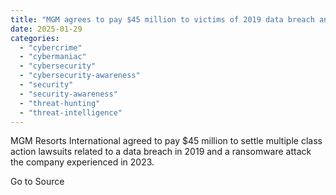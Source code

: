 ```yaml
---
title: "MGM agrees to pay $45 million to victims of 2019 data breach and 2023 ransomware attack"
date: 2025-01-29
categories: 
  - "cybercrime"
  - "cybermaniac"
  - "cybersecurity"
  - "cybersecurity-awareness"
  - "security"
  - "security-awareness"
  - "threat-hunting"
  - "threat-intelligence"
---
```


MGM Resorts International agreed to pay $45 million to settle multiple class action lawsuits related to a data breach in 2019 and a ransomware attack the company experienced in 2023.

Go to Source
